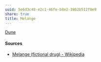 ```yaml
---
uuid: 5e6d3c48-e2c1-46fe-b8e2-3862b512f0e9
share: true
title: Melange
---
```

[Dune](../24229833-9146-4417-9a5a-0c46fa1efb1a)


#### Sources

* [Melange (fictional drug) - Wikipedia](https://en.wikipedia.org/wiki/Melange_(fictional_drug))